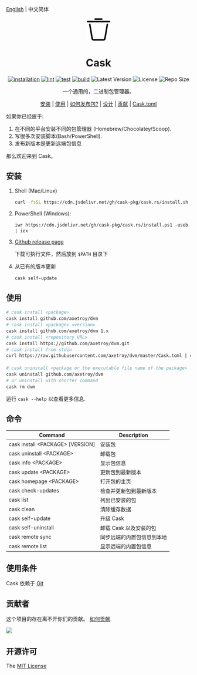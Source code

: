 [English](README.md) | 中文简体

<div align="center">
   <img src="logo.svg" with="64" height="64"/>

   <h1>Cask</h1>

[![installation](https://github.com/cask-pkg/cask.rs/actions/workflows/installation.yml/badge.svg)](https://github.com/cask-pkg/cask.rs/actions/workflows/installation.yml)
[![lint](https://github.com/cask-pkg/cask.rs/actions/workflows/lint.yml/badge.svg)](https://github.com/cask-pkg/cask.rs/actions/workflows/lint.yml)
[![test](https://github.com/cask-pkg/cask.rs/actions/workflows/test.yml/badge.svg)](https://github.com/cask-pkg/cask.rs/actions/workflows/test.yml)
[![build](https://github.com/cask-pkg/cask.rs/actions/workflows/build.yml/badge.svg)](https://github.com/cask-pkg/cask.rs/actions/workflows/build.yml)
![Latest Version](https://img.shields.io/github/v/release/cask-pkg/cask.rs.svg)
![License](https://img.shields.io/github/license/cask-pkg/cask.rs.svg)
![Repo Size](https://img.shields.io/github/repo-size/cask-pkg/cask.rs.svg)

一个通用的，二进制包管理器。

[安装](#安装) |
[使用](#使用) |
[如何发布包?](DESIGN.md#how-do-i-publish-package) |
[设计](DESIGN.md) |
[贡献](CONTRIBUTING.md) |
[Cask.toml](Cask.toml.md)

</div>

如果你已经疲于:

1. 在不同的平台安装不同的包管理器 (Homebrew/Chocolatey/Scoop).
2. 写很多次安装脚本(Bash/PowerShell).
3. 发布新版本是更新远端包信息

那么欢迎来到 Cask。

## 安装

1. Shell (Mac/Linux)

   ```bash
   curl -fsSL https://cdn.jsdelivr.net/gh/cask-pkg/cask.rs/install.sh | bash
   ```

2. PowerShell (Windows):

   ```pwshell
   iwr https://cdn.jsdelivr.net/gh/cask-pkg/cask.rs/install.ps1 -useb | iex
   ```

3. [Github release page](https://github.com/cask-pkg/cask.rs/releases)

   下载可执行文件，然后放到 `$PATH` 目录下

4. 从已有的版本更新

   ```bash
   cask self-update
   ```

## 使用

```sh
# cask install <package>
cask install github.com/axetroy/dvm
# cask install <package> <version>
cask install github.com/axetroy/dvm 1.x
# cask install <repository URL>
cask install https://github.com/axetroy/dvm.git
# cask install from stdin
curl https://raw.githubusercontent.com/axetroy/dvm/master/Cask.toml | cask install

# cask uninstall <package or the executable file name of the package>
cask uninstall github.com/axetroy/dvm
# or uninstall with shorter command
cask rm dvm
```

运行 `cask --help` 以查看更多信息.

## 命令

| Command                            | Description                |
| ---------------------------------- | -------------------------- |
| cask install \<PACKAGE\> [VERSION] | 安装包                     |
| cask uninstall \<PACKAGE\>         | 卸载包                     |
| cask info \<PACKAGE\>              | 显示包信息                 |
| cask update \<PACKAGE\>            | 更新包到最新版本           |
| cask homepage \<PACKAGE\>          | 打开包的主页               |
| cask check-updates                 | 检查并更新包到最新版本     |
| cask list                          | 列出已安装的包             |
| cask clean                         | 清除缓存数据               |
| cask self-update                   | 升级 Cask                  |
| cask self-uninstall                | 卸载 Cask 以及安装的包     |
| cask remote sync                   | 同步远端的内置包信息到本地 |
| cask remote list                   | 显示远端的内置包信息       |

## 使用条件

Cask 依赖于 [Git](https://git-scm.com)

## 贡献者

这个项目的存在离不开你们的贡献。 [如何贡献](CONTRIBUTING.md).

<a href="https://github.com/cask-pkg/cask.rs/graphs/contributors">
  <img src="https://contrib.rocks/image?repo=cask-pkg/cask.rs" />
</a>

## 开源许可

The [MIT License](LICENSE)
